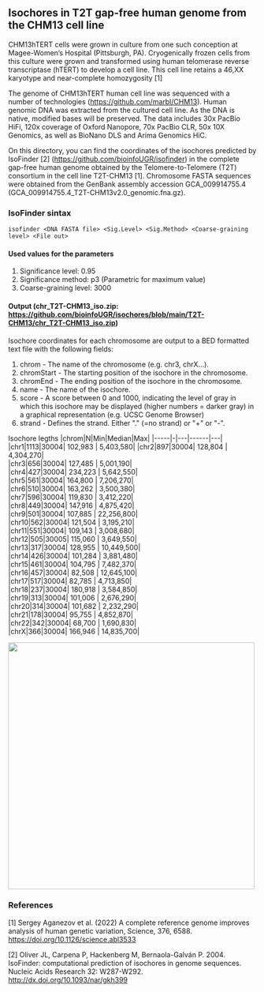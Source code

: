 ## Isochores in T2T gap-free human genome from the CHM13 cell line

CHM13hTERT cells were grown in culture from one such conception at Magee-Women’s Hospital (Pittsburgh, PA). Cryogenically frozen cells from this culture were grown and transformed using human telomerase reverse transcriptase (hTERT) to develop a cell line. This cell line retains a 46,XX karyotype and near-complete homozygosity [1]

The genome of CHM13hTERT human cell line was sequenced with a number of technologies (https://github.com/marbl/CHM13). Human genomic DNA was extracted from the cultured cell line. As the DNA is native, modified bases will be preserved. The data includes 30x PacBio HiFi, 120x coverage of Oxford Nanopore, 70x PacBio CLR, 50x 10X Genomics, as well as BioNano DLS and Arima Genomics HiC.

On this directory, you can find the coordinates of the isochores predicted by IsoFinder [2] (https://github.com/bioinfoUGR/isofinder) in the complete gap-free human genome obtained by the Telomere-to-Telomere (T2T) consortium in the cell line T2T-CHM13 [1]. Chromosome FASTA sequences were obtained from the GenBank assembly accession GCA_009914755.4 (GCA_009914755.4_T2T-CHM13v2.0_genomic.fna.gz).

### IsoFinder sintax

`isofinder <DNA FASTA file> <Sig.Level> <Sig.Method> <Coarse-graining level> <File out>`

#### Used values for the parameters
  
1. Significance level: 0.95 
2. Significance method: p3 (Parametric for maximum value)
3. Coarse-graining level: 3000

#### Output (chr_T2T-CHM13_iso.zip: https://github.com/bioinfoUGR/isochores/blob/main/T2T-CHM13/chr_T2T-CHM13_iso.zip)

Isochore coordinates for each chromosome are output to a BED formatted text file with the following fields:
1.	chrom - The name of the chromosome (e.g. chr3, chrX…).
2.	chromStart - The starting position of the isochore in the chromosome.
3.	chromEnd - The ending position of the isochore in the chromosome. 
4.	name - The name of the isochore.
5.	score - A score between 0 and 1000, indicating the level of gray in which this isochore may be displayed (higher numbers = darker gray) in a graphical representation (e.g. UCSC Genome Browser)
6.	strand - Defines the strand. Either "." (=no strand) or "+" or "-".

Isochore legths
|chrom|N|Min|Median|Max|
|-----|-|---|------|---|
|chr1|1113|30004| 102,983   | 5,403,580|
|chr2|897|30004| 128,804   | 4,304,270|   
|chr3|656|30004| 127,485   | 5,001,190|   
|chr4|427|30004| 234,223   | 5,642,550|   
|chr5|561|30004| 164,800   | 7,206,270|   
|chr6|510|30004| 163,262   | 3,500,380|   
|chr7|596|30004| 119,830   | 3,412,220|   
|chr8|449|30004| 147,916   | 4,875,420|   
|chr9|501|30004| 107,885   | 22,256,800|   
|chr10|562|30004| 121,504   | 3,195,210|   
|chr11|551|30004| 109,143   | 3,008,680|   
|chr12|505|30005| 115,060   | 3,649,550|   
|chr13|317|30004| 128,955   | 10,449,500|   
|chr14|426|30004| 101,284   | 3,881,480|   
|chr15|461|30004| 104,795   | 7,482,370|   
|chr16|457|30004| 82,508   | 12,645,100|  
|chr17|517|30004| 82,785   | 4,713,850|   
|chr18|237|30004| 180,918   | 3,584,850|   
|chr19|313|30004| 101,006   | 2,676,290|   
|chr20|314|30004| 101,682   | 2,232,290|   
|chr21|178|30004| 95,755   | 4,852,870|   
|chr22|342|30004| 68,700   | 1,690,830|   
|chrX|366|30004| 166,946   | 14,835,700|   


<img src="https://user-images.githubusercontent.com/8526974/161422809-0045fb9c-0484-48e7-814c-8f327bf0904e.png" width="500">

### References

[1] Sergey Aganezov et al. (2022) A complete reference genome improves analysis of human genetic variation, Science, 376, 6588. https://doi.org/10.1126/science.abl3533

[2] Oliver JL, Carpena P, Hackenberg M, Bernaola-Galván P. 2004. IsoFinder: computational prediction of isochores in genome sequences. Nucleic Acids Research 32: W287-W292. http://dx.doi.org/10.1093/nar/gkh399



